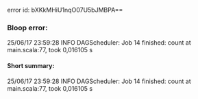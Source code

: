 error id: bXKkMHiU1nqO07U5bJMBPA==
### Bloop error:

25/06/17 23:59:28 INFO DAGScheduler: Job 14 finished: count at main.scala:77, took 0,016105 s
#### Short summary: 

25/06/17 23:59:28 INFO DAGScheduler: Job 14 finished: count at main.scala:77, took 0,016105 s